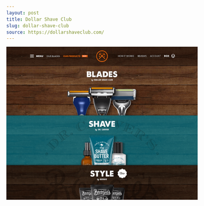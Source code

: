 ```yaml
---
layout: post
title: Dollar Shave Club
slug: dollar-shave-club
source: https://dollarshaveclub.com/
---
```


<img src="/screenshots/dollar-shave-club.png" alt="Dollar Shave Club - Shave Time. Shave Money.">
